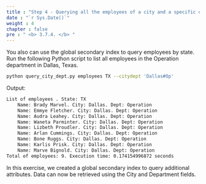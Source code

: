 ```yaml
---
title : "Step 4 - Querying all the employees of a city and a specific department"
date : "`r Sys.Date()`"
weight : 4
chapter : false
pre : " <b> 3.7.4. </b> "
---
```

You also can use the global secondary index to query employees by state. Run the following Python script to list all employees in the Operation department in Dallas, Texas.

```bash
python query_city_dept.py employees TX --citydept 'Dallas#Op'
```

Output:

```txt
List of employees . State: TX
    Name: Brady Marvel. City: Dallas. Dept: Operation
    Name: Emmye Fletcher. City: Dallas. Dept: Operation
    Name: Audra Leahey. City: Dallas. Dept: Operation
    Name: Waneta Parminter. City: Dallas. Dept: Operation
    Name: Lizbeth Proudler. City: Dallas. Dept: Operation
    Name: Arlan Cummings. City: Dallas. Dept: Operation
    Name: Bone Ruggs. City: Dallas. Dept: Operation
    Name: Karlis Prisk. City: Dallas. Dept: Operation
    Name: Marve Bignold. City: Dallas. Dept: Operation
Total of employees: 9. Execution time: 0.174154996872 seconds
```

In this exercise, we created a global secondary index to query additional attributes. Data can now be retrieved using the City and Department fields.